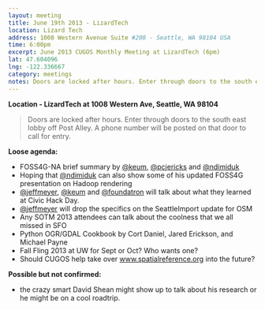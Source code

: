 ```yaml
---
layout: meeting
title: June 19th 2013 - LizardTech
location: Lizard Tech
address: 1008 Western Avenue Suite #200 - Seattle, WA 98104 USA
time: 6:00pm
excerpt: June 2013 CUGOS Monthly Meeting at LizardTech (6pm)
lat: 47.604096
lng: -122.336667
category: meetings
notes: Doors are locked after hours. Enter through doors to the south east lobby off Post Alley. A phone number will be posted on that door to call for entry.
---
```


__Location - LizardTech at 1008 Western Ave, Seattle, WA 98104__ 

> Doors are locked after hours. Enter through doors to the south east lobby off Post Alley. A phone number will be posted on that door to call for entry.

__Loose agenda:__

- FOSS4G-NA brief summary by [@keum](https://github.com/keum), [@pcjericks](https://github.com/pcjericks) 
and [@ndimiduk](https://github.com/ndimiduk)
- Hoping that [@ndimiduk](https://github.com/ndimiduk) can also show some of his updated FOSS4G presentation on Hadoop rendering
- [@jeffmeyer](https://github.com/GWHAThistory),  [@keum](https://github.com/keum) 
and [@foundatron](https://github.com/foundatron) will talk about what they learned at 
Civic Hack Day. 
- [@jeffmeyer](https://github.com/GWHAThistory) will drop the specifics
on the SeattleImport update for OSM
- Any SOTM 2013 attendees can talk about the coolness that we all missed in SFO
- Python OGR/GDAL Cookbook by Cort Daniel, Jared Erickson, and Michael Payne
- Fall Fling 2013 at UW for Sept or Oct? Who wants one?
- Should CUGOS help take over www.spatialreference.org into the future?

__Possible but not confirmed:__

- the crazy smart David Shean might show up to talk about his research or he might be on a cool roadtrip.


